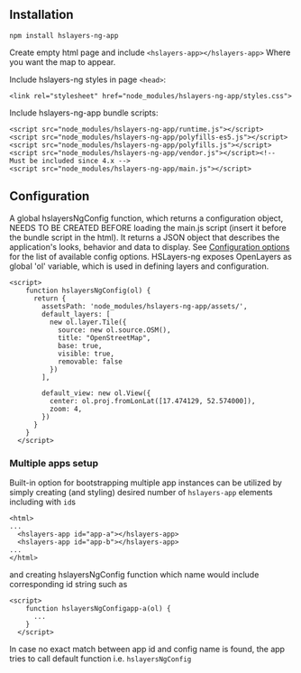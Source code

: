 ## Installation

```
npm install hslayers-ng-app
```

Create empty html page and include `<hslayers-app></hslayers-app>` Where you want the map to appear.

Include hslayers-ng styles in page `<head>`:
```
<link rel="stylesheet" href="node_modules/hslayers-ng-app/styles.css">
```

Include hslayers-ng-app bundle scripts:
```
<script src="node_modules/hslayers-ng-app/runtime.js"></script>
<script src="node_modules/hslayers-ng-app/polyfills-es5.js"></script>
<script src="node_modules/hslayers-ng-app/polyfills.js"></script>
<script src="node_modules/hslayers-ng-app/vendor.js"></script><!-- Must be included since 4.x -->
<script src="node_modules/hslayers-ng-app/main.js"></script>
```

## Configuration

A global hslayersNgConfig function, which returns a configuration object, NEEDS TO BE CREATED BEFORE loading the main.js script (insert it before the bundle script in the html). It returns a JSON object that describes the application's looks, behavior and data to display. See [Configuration options](https://github.com/hslayers/hslayers-ng/wiki/Config-parameters) for the list of available config options. HSLayers-ng exposes OpenLayers as global 'ol' variable, which is used in defining layers and configuration.

```
<script>
    function hslayersNgConfig(ol) {
      return {
        assetsPath: 'node_modules/hslayers-ng-app/assets/',
        default_layers: [
          new ol.layer.Tile({
            source: new ol.source.OSM(),
            title: "OpenStreetMap",
            base: true,
            visible: true,
            removable: false
          })
        ],

        default_view: new ol.View({
          center: ol.proj.fromLonLat([17.474129, 52.574000]),
          zoom: 4,
        })
      }
    } 
  </script>
  ```

  ### Multiple apps setup

  Built-in option for bootstrapping multiple app instances can be utilized by simply creating (and styling) desired number of `hslayers-app` elements including with `id`s 
  ```
  <html>
  ...
    <hslayers-app id="app-a"></hslayers-app>
    <hslayers-app id="app-b"></hslayers-app>
  ...
  </html>
  ```
and creating hslayersNgConfig function which name would include corresponding id string such as
```
<script>
    function hslayersNgConfigapp-a(ol) {
      ...
    } 
  </script>
```
In case no exact match between app id and config name is found, the app tries to call default function i.e. `hslayersNgConfig`
